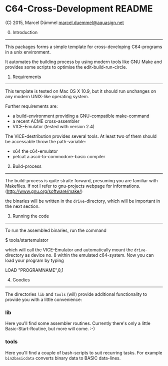 C64-Cross-Development README
============================

(C) 2015, Marcel Dümmel marcel.duemmel@aquasign.net


0. Introduction
---------------

This packages forms a simple template for cross-developing C64-programs in a
unix environment.

It automates the building process by using modern tools like GNU Make and
provides some scripts to optimise the edit-build-run-circle.


1. Requirements
---------------

This template is tested on Mac OS X 10.9, but it should run unchanges on any
modern UNIX-like operating system.

Further requirements are:

   - a build-environment providing a GNU-compatible make-command
   - a recent ACME cross-assembler
   - VICE-Emulator (tested with version 2.4)

The VICE-destribution provides several tools. At least two of them should be 
accessable throw the path-variable:

   - x64	the c64-emulator
   - petcat	a ascii-to-commodore-basic compiler 


2. Build-process 
----------------

The build-process is quite straite forward, presuming you are familiar with
Makefiles. If not I refer to gnu-projects webpage for informations.
(http://www.gnu.org/software/make/)

the binaries will be written in the `drive`-directory, which will be important
in the next section.


3. Running the code
-------------------

To run the assembled binaries, run the command

$ tools/startemulator

which will call the VICE-Emulator and automatically mount the `drive`-directory
as device no. 8 within the emulated c64-system. Now you can load your program
by typing

LOAD "PROGRAMNAME",8,1


4. Goodies
----------

The directories `lib` and `tools` (will) provide additional functionality to
provide you with a little convenience:


### lib 

Here you'll find some assembler routines. Currently there's only a little
Basic-Start-Routine, but more will come. :-)


### tools

Here you'll find a couple of bash-scripts to suit recurring tasks. For example
`bin2basicdata` converts binary data to BASIC data-lines.
